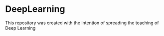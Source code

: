 # DeepLearning
 This repository was created with the intention of spreading the teaching of Deep Learning
